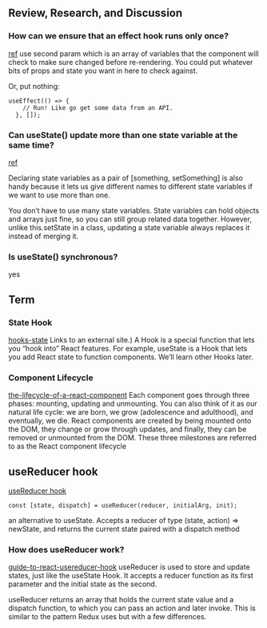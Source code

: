 ## Review, Research, and Discussion


### How can we ensure that an effect hook runs only once?
[ref](https://css-tricks.com/run-useeffect-only-once/#:~:text=React%20has%20a%20built%2Din,componentDidMount%20%2C%20componentDidUpdate%20%2C%20and%20componentWillUnmount%20.)
use second param which is an array of variables that the component will check to make sure changed before re-rendering. You could put whatever bits of props and state you want in here to check against.

Or, put nothing:

```
useEffect(() => {
    // Run! Like go get some data from an API.
  }, []);
```
### Can useState() update more than one state variable at the same time?
[ref](https://reactjs.org/docs/hooks-state.html)

Declaring state variables as a pair of [something, setSomething] is also handy because it lets us give different names to different state variables if we want to use more than one.


You don’t have to use many state variables. State variables can hold objects and arrays just fine, so you can still group related data together. However, unlike this.setState in a class, updating a state variable always replaces it instead of merging it.

### Is useState() synchronous?
yes

## Term


### State Hook
[hooks-state](https://reactjs.org/docs/hooks-state.html) Links to an external site.) A Hook is a special function that lets you “hook into” React features. For example, useState is a Hook that lets you add React state to function components. We’ll learn other Hooks later.


### Component Lifecycle
[the-lifecycle-of-a-react-component](https://medium.com/codex/the-lifecycle-of-a-react-component-8e01332a068d)
Each component goes through three phases: mounting, updating and unmounting. You can also think of it as our natural life cycle: we are born, we grow (adolescence and adulthood), and eventually, we die. React components are created by being mounted onto the DOM, they change or grow through updates, and finally, they can be removed or unmounted from the DOM. These three milestones are referred to as the React component lifecycle



## useReducer hook

[useReducer hook](https://reactjs.org/docs/hooks-reference.html#usereducer)

```
const [state, dispatch] = useReducer(reducer, initialArg, init);
```


an alternative to useState. Accepts a reducer of type (state, action) => newState, and returns the current state paired with a dispatch method

### How does useReducer work?
[guide-to-react-usereducer-hook](https://blog.logrocket.com/guide-to-react-usereducer-hook/)
useReducer is used to store and update states, just like the useState Hook. It accepts a reducer function as its first parameter and the initial state as the second.

useReducer returns an array that holds the current state value and a dispatch function, to which you can pass an action and later invoke. This is similar to the pattern Redux uses but with a few differences.

